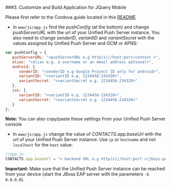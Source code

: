 ###3. Customize and Build Application for JQuery Mobile

Please first refer to the Cordova guide located in this [README](../README.md)

* In `www/js/app.js` find the _pushConfig_ (at the bottom) and change _pushServerURL_ with the url of your Unified Push Server instance. You also need to change _senderID_, _variantID_ and _variantSecret_ with the values assigned by Unified Push Server and GCM or APNS:

```javascript
var pushConfig = {
   pushServerURL: "<pushServerURL e.g http(s)//host:port/context >",
   alias: "<alias e.g. a username or an email address optional>",
   android: {
      senderID: "<senderID e.g Google Project ID only for android>",
      variantID: "<variantID e.g. 1234456-234320>",
      variantSecret: "<variantSecret e.g. 1234456-234320>"
   },
   ios: {
      variantID: "<variantID e.g. 1234456-234320>",
      variantSecret: "<variantSecret e.g. 1234456-234320>"
   }
};
```
**Note:** You can also copy/paste these settings from your Unified Push Server console

* In `www/js/app.js` change the value of _CONTACTS.app.baseUrl_ with the url of your Unified Push Server instance. Use `ip` or `hostname` and not `localhost` for the `host` value:

```javascript
//app.js
CONTACTS.app.baseUrl = "< backend URL e.g http(s)//host:port >/jboss-push-contacts-mobile-picketlink-secured/";
```

**Important:** Make sure that the Unified Push Server instance can be reached from your device (start the JBoss EAP server with the parameters `-b 0.0.0.0`).

